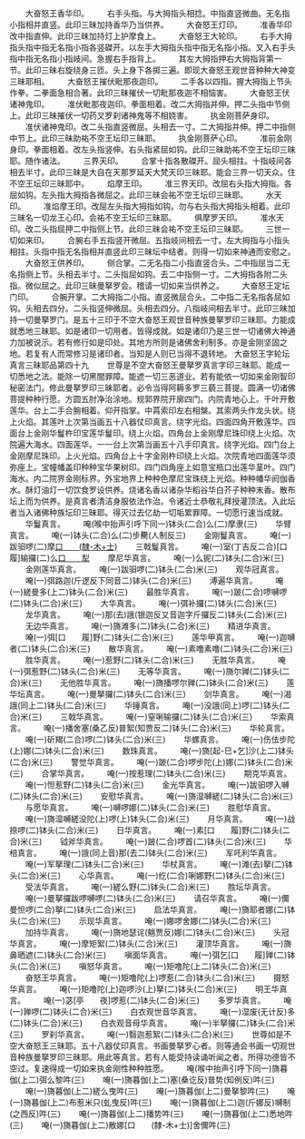 <!-- { "loadSidebar": true } -->
　　大奋怒王香华印。
　　右手头指。与大拇指头相捻。中指直竖微曲。无名指小指相并直竖。此印三昧加持香华乃当供养。
　　大奋怒王灯印。
　　准香华印改中指直伸。此印三昧加持灯上护摩食上。
　　大奋怒王大轮印。
　　右手大拇指头指中指无名指小指各竖磔开。以左手大拇指头指中指无名指小指。叉入右手头指中指无名指小指岐间。急握右手指背上。
　　其左大拇指押右大拇指背第一节。此印三昧右旋绕身三匝。头上身下各掷三遍。即现大奋怒王观世音种种大神变三昧耶相。
　　大奋怒王摧伏毗那夜迦印。
　　二手各以四指。握大拇指上节头作拳。二拳面急相合著。此印三昧摧伏一切毗那夜迦不相恼害。
　　大奋怒王伏诸神鬼印。
　　准伏毗那夜迦印。拳面相着。改二大拇指并伸。押二头指中节侧上。此印三昧摧伏一切药叉罗刹诸神鬼等不相娆害。
　　执金刚菩萨身印。
　　准伏诸神鬼印。改二头指直竖微屈。头相去一寸。二大拇指并伸。押二中指侧中节上。此印三昧助祐不空王坛印三昧耶。
　　执金刚菩萨心印。
　　准前金刚身印。拳面相着。改左头指竖伸。右头指紧屈如钩。此印三昧助祐不空王坛印三昧耶。随作诸法。
　　三界天印。
　　合掌十指各散磔开。屈头相拄。十指岐间各相去半寸。此印三昧是大自在天那罗延天大梵天印三昧耶。能会三界一切天众。住不空王坛印三昧耶中。
　　焰摩王印。
　　准三界天印。改屈右头指大拇指。各屈如钩。左头指大拇指各微屈之。此印三昧会祐不空王坛印三昧耶。
　　水天印。
　　准焰摩王印。改屈左头指大拇指如钩。勿与右头指大拇指头相着。此印三昧名一切龙王心印。会祐不空王坛印三昧耶。
　　俱摩罗天印。
　　准水天印。改二头指屈押二中指侧上节。此印三昧会祐不空王坛印三昧耶。
　　三世一切如来印。
　　合腕右手五指竖开微屈。五指岐间相去一寸。左大拇指与小指头相拄。头指中指无名指相并直竖此印三昧坛中结者。则得一切如来神通而安慰之。
　　大奋怒王供养印。
　　侧合掌。二无名指二小指直竖合头。二中指屈当二无名指侧上节。头相去半寸。二头指屈如钩。去二中指侧一寸。二大拇指各附二头指。微似屈之。此印三昧曼拏罗会。稽请一切如来当供养之。
　　大奋怒王定坛门印。
　　合腕开掌。二大拇指二小指。直竖微屈合头。二中指二无名指各屈如钩。头相去四分。二头指竖伸微屈。头相去四分。八指岐间相去半寸。此印三昧加持一切曼拏罗门。是五十三印于不空大奋怒王观世音种族曼拏罗印三昧耶。力能成就悉地三昧耶。如是诸印一切用者。皆得成就。如是诸印乃是三世一切诸佛大神通力加被说示。若有修行如是印处。其地方所则是诸佛舍利制多。亦是金刚坚固之地。若复有人而常修习是诸印者。当知是人则已当得不退转地。
大奋怒王字轮坛真言三昧耶品第四十九
　　世尊是不空大奋怒王曼拏罗真言字印三昧耶。能成一切悉地之法。能除一切黑闇罪障。能遮一切三恶道业。若有能依一切如来金刚智印秘密法门。修此曼拏罗印三昧耶者。必令当得阿耨多罗三藐三菩提。圆满一切诸佛菩提种种行愿。方圆五肘净治涂地。规郭界院开廓四门。内院青地心上。千叶开敷莲华。台上二手合腕相着。仰开指掌。中罥索印左右相槃。其索两头作龙头状。绕上火焰。其莲叶上次第当画五十八器仗印真言。绕字光焰。四面四角开敷莲华。四面台上金刚华鬘杵印宝莲华鬘印。绕上火焰。四角台上金刚摩尼珠印绕上火焰。次院遍大海水。四面莲华。一一台上次第当画五十八手印真言。绕字光焰。四门台上金刚摩尼珠印。上火光焰。四角台上十字金刚杵印绕上火焰。次院青地四面莲华须弥座上。宝幢幡盖印种种宝华果树印。四门四角座上如意宝瓶口出莲华茎叶。四门海水。内二院界金刚标界。外宝地界上种种色摩尼宝珠绕上光焰。种种幡华阏伽香水。酥灯油灯一切饮食罗设供养。烧诸名香以诸杂华稻谷华白芥子种种末香。散布坛上而为供养。是真言者清洁身服依法作治。令诸近士恭敬礼拜授灌顶法。入此坛者当入诸佛种族坛印三昧耶。得灭过去亿劫一切垢累罪障。一切愿行速当成就。
　　华鬘真言。
　　唵(喉中抬声引呼下同一)钵头(二合)么(二)摩隶(三)
　　华臂真言。
　　唵(一)钵头(二合)么(二)步臡(人制反三)
　　金刚鬘真言。
　　唵(一)跋驲啰(二)摩[口　　(隸-木+士)](三)
　　三戟鬘真言。
　　唵(一)室(丁吉反二合)[口　　履]输攞(二)么[口　　犁](三)
　　摩尼华真言。
　　唵(一)么抳(二)钵头(二合)米(三)
　　金刚莲华真言。
　　唵(一)跋驲啰(二)钵头(二合)米(三)
　　观华冠真言。
　　唵(一)弭路迦(斤逻反下同音二)钵头(二合)米(三)
　　溥遍华真言。
　　唵(一)縒曼多(上二)钵头(二合)米(三)
　　最胜华真言。
　　唵(一)跛(二合)啰嚩啰(二)钵头(二合)米(三)
　　大华真言。
　　唵(一)弭补攞(二)钵头(二合)米(三)
　　龙华真言。
　　唵(一)那(去)誐(银迦反又音迦字斤攞反二)钵头(二合)米(三)
　　无边华真言。
　　唵(一)旖滩多(二)钵头(二合)米(三)
　　精进华真言。
　　唵(一)弭[口　　履]野(二)钵头(二合)米(三)
　　莲华甲真言。
　　唵(一)迦嚩者(二)钵头(二合)米(三)
　　散华真言。
　　唵(一)素噜素噜(二)钵头(二合)米(三)
　　胜华真言。
　　唵(一)惹野(二)钵头(二合)米(三)
　　无胜华真言。
　　唵(一)弭惹野(二)钵头(二合)米(三)
　　无等华真言。
　　唵(一)旖尔亸(二)钵头(二合)米(三)
　　无他胜华真言。
　　唵(一)旖播啰尔亸(二)钵头(二合)米(三)
　　莲华坛真言。
　　唵(一)曼拏攞(二)钵头(二合)米(三)
　　剑华真言。
　　唵(一)渴誐(同上二)钵头(二合)米(三)
　　华锤真言。
　　唵(一)没誐(同上)啰(二)钵头(二合)米(三)
　　三戟华真言。
　　唵(一)窒唎输攞(二)钵头(二合)米(三)
　　华索真言。
　　唵(一)播舍塞(桑乙反)普絮(知贾反二)钵头(二合)米(三)
　　华轮真言。
　　唵(一)斫羯(二合)啰(二)钵头(二合)米(三)
　　华螺真言。
　　唵(一)伤佉步陀(上)娜(二)钵头(二合)米(三)
　　数珠真言。
　　唵(一)旖[起-巳+乞]沙(上二)钵头(二合)米(三)
　　警觉华真言。
　　唵(一)跛(二合)啰步陀(上)娜(二)钵头(二合)米(三)
　　合掌华真言。
　　唵(一)按惹理(二)钵头(二合)米(三)
　　期克华真言。
　　唵(一)怛惹野(二)钵头(二合)米(三)
　　金光华真言。
　　唵(一)跋驲啰入嚩(二)钵头(二合)米(三)
　　安慰华真言。
　　唵(一)旖湿嚩縒(二)钵头(二合)米(三)
　　与愿华真言。
　　唵(一)嚩啰娜(二)钵头(二合)米(三)
　　胜慰华真言。
　　唵(一)旖湿嚩縒没陀(上)啰(上)钵头(二合)米(三)
　　月华真言。
　　唵(一)战捺啰(二)钵头(二合)米(三)
　　日华真言。
　　唵(一)素[口　　履]野(二)钵头(二合)米(三)
　　钺斧华真言。
　　唵(一)跛(二合)啰首(二)钵头(二合)米(三)
　　华棓真言。
　　唵(一)誐(同上音)那(去二)钵头(二合)米(三)
　　军吒利华真言。
　　唵(一)军拏理(二)钵头(二合)米(三)
　　华杖真言。
　　唵(一)滩(去)拏(二)钵头(二合)米(三)
　　心华真言。
　　唵(一)纥(二合)唎娜野(二)钵头(二合)米(三)
　　受法华真言。
　　唵(一)縒么野(二)钵头(二合)米(三)
　　胜坛华真言。
　　唵(一)曼拏攞跋啰嚩啰(二)钵头(二合)米(三)
　　请召华真言。
　　唵(一)儞曼怛啰(二合)拏(二)钵头(二合)米(三)
　　启法华真言。
　　唵(一)旖耶者娜(二)钵头(二合)米(三)
　　示现华真言。
　　唵(一)娜啰舍娜(二)钵头(二合)米(三)
　　加持华真言。
　　唵(一)旖地瑟诧(魑贾反)娜(二)钵头(二合)米(三)
　　头冠华真言。
　　唵(一)摩矩絮(二)钵头(二合)米(三)
　　灌顶华真言。
　　唵(一)旖鼻晒遮(二)钵头(二合)米(三)
　　嗔面华真言。
　　唵(一)弭乞[口　　履]亸(二)钵头(二合)米(三)
　　嗔怒华真言。
　　唵(一)矩噜陀(上二)钵头(二合)米(三)
　　奋怒王华真言。
　　唵(一)矩噜陀(上)啰惹(二合)钵头(二合)米(三)
　　摄怒华真言。
　　唵(一)矩噜陀(上)迦啰沙(上)拏(二)钵头(二合)米(三)
　　明王华真言。
　　唵(一)苾[亭　　夜]啰惹(二)钵头(二合)米(三)
　　多罗华真言。
　　唵(一)亸啰(二)钵头(二合)米(三)
　　白衣观世音华真言。
　　唵(一)湿废(无计反)多(二)钵头(二合)米(三)
　　白衣观音母华真言。
　　唵(一)半拏攞(二)钵头(二合)米(三)
　　罗刹华真言。
　　唵(一)翳迦惹絮(二)钵头(二合)米(三)
　　世尊如是不空大奋怒王三昧耶。五十八器仗印真言。书画曼拏罗心者。则等通会书画一切观世音种族曼拏罗印三昧耶。用此等真言。若有人能受持读诵听闻之者。所得功德皆不空过。复速得成一切如来执金刚性种种胜愿。
　　唵(喉中抬声引呼下同一)旖暮伽(上二)弭么黎吽(三)
　　唵(一)旖暮伽(上二)塞(桑讫反)普势(知例反)吽(三)
　　唵(一)旖暮伽(上二)縒么曳吽(三)
　　唵(一)旖暮伽(上二)曼拏黎吽(三)
　　唵(一)旖暮伽(上二)布惹米只(虬曳反)吽(三)
　　唵(一)旖暮伽(上二)迦(斤娜反)嚩制(之西反)吽(三)
　　唵(一)旖暮伽(上二)播势吽(三)
　　唵(一)旖暮伽(上二)悉地吽(三)
　　唵(一)旖暮伽(上二)散娜[口　　(隸-木+士)]舍儞吽(三)
